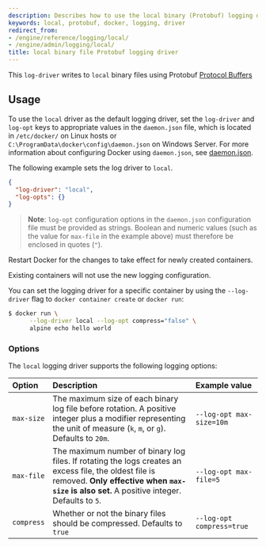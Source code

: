 ```yaml
---
description: Describes how to use the local binary (Protobuf) logging driver.
keywords: local, protobuf, docker, logging, driver
redirect_from:
- /engine/reference/logging/local/
- /engine/admin/logging/local/
title: local binary file Protobuf logging driver
---
```


This `log-driver` writes to `local` binary files using Protobuf [Protocol Buffers](https://en.wikipedia.org/wiki/Protocol_Buffers)

## Usage

To use the `local` driver as the default logging driver, set the `log-driver`
and `log-opt` keys to appropriate values in the `daemon.json` file, which is
located in `/etc/docker/` on Linux hosts or
`C:\ProgramData\docker\config\daemon.json` on Windows Server. For more information about
configuring Docker using `daemon.json`, see
[daemon.json](/engine/reference/commandline/dockerd.md#daemon-configuration-file).

The following example sets the log driver to `local`.

```json
{
  "log-driver": "local",
  "log-opts": {}
}
```

> **Note**: `log-opt` configuration options in the `daemon.json` configuration
> file must be provided as strings. Boolean and numeric values (such as the value
> for `max-file` in the example above) must therefore be enclosed in quotes (`"`).

Restart Docker for the changes to take effect for newly created containers.

Existing containers will not use the new logging configuration.

You can set the logging driver for a specific container by using the
`--log-driver` flag to `docker container create` or `docker run`:

```bash
$ docker run \
      --log-driver local --log-opt compress="false" \
      alpine echo hello world
```

### Options

The `local` logging driver supports the following logging options:

| Option      | Description                                                                                                                                                                                                   | Example  value                           |
|:------------|:--------------------------------------------------------------------------------------------------------------------------------------------------------------------------------------------------------------|:-----------------------------------------|
| `max-size`  | The maximum size of each binary log file before rotation. A positive integer plus a modifier representing the unit of measure (`k`, `m`, or `g`). Defaults to `20m`.                                          | `--log-opt max-size=10m`                 |
| `max-file`  | The maximum number of binary log files. If rotating the logs creates an excess file, the oldest file is removed. **Only effective when `max-size` is also set.** A positive integer. Defaults to `5`.         | `--log-opt max-file=5`                   |
| `compress`  | Whether or not the binary files should be compressed. Defaults to `true`                                                                                                                                      | `--log-opt compress=true`              |
